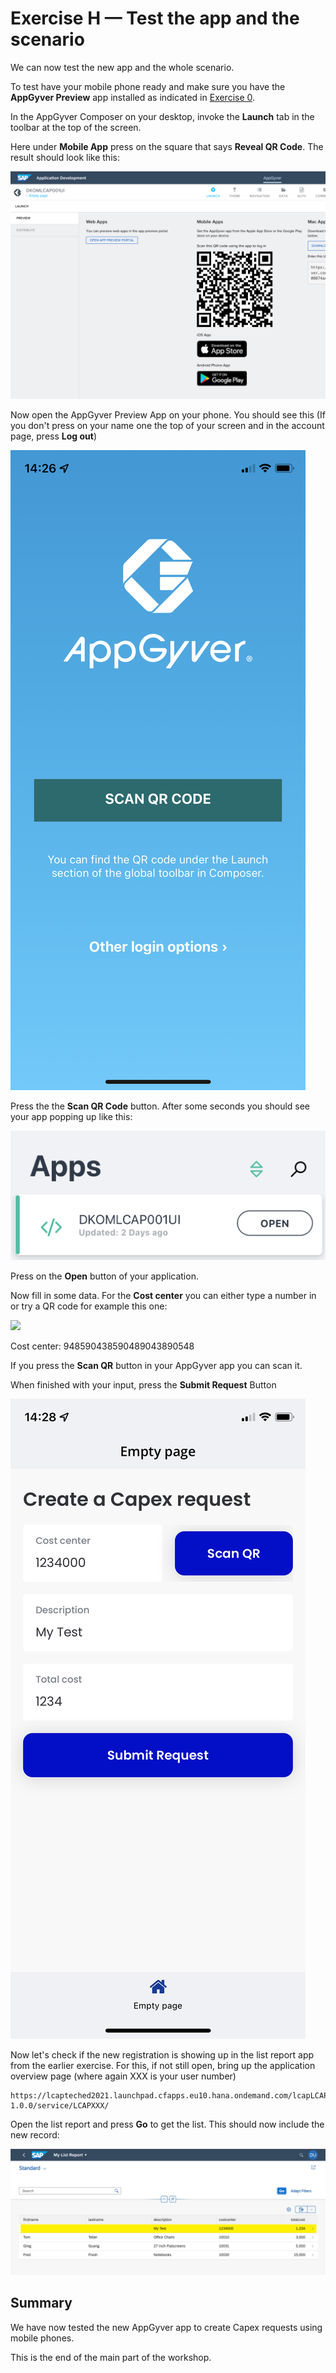# Exercise H — Test the app and the scenario

We can now test the new app and the whole scenario.

To test have your mobile phone ready and make sure you have the **AppGyver Preview** app installed as indicated in [Exercise 0](../ex0/README.md).

In the AppGyver Composer on your desktop, invoke the **Launch** tab in the toolbar at the top of the screen.

Here under **Mobile App** press on the square that says **Reveal QR Code**. The result should look like this:

![](/exercises/exH/images/LCAP_H1.png) 

Now open the AppGyver Preview App on your phone. You should see this (If you don't press on your name one the top of your screen and in the account page, press **Log out**)

![](/exercises/exH/images/LCAP_H2.png) 

Press the the **Scan QR Code** button. After some seconds you should see your app popping up like this:

![](/exercises/exH/images/LCAP_H3.png) 

Press on the **Open** button of your application.

Now fill in some data. For the **Cost center** you can either type a number in or try a QR code for example this one: 

![](/exercises/exF/images/cost-center-qr.png) 

Cost center: 948590438590489043890548 

If you press the **Scan QR** button in your AppGyver app you can scan it.

When finished with your input, press the **Submit Request** Button

![](/exercises/exH/images/LCAP_H4.png) 

Now let's check if the new registration is showing up in the list report app from the earlier exercise. For this, if not still open, bring up the application overview page (where again XXX is your user number)

```
https://lcapteched2021.launchpad.cfapps.eu10.hana.ondemand.com/lcapLCAPXXX.LCAPXXXLaunchpad-1.0.0/service/LCAPXXX/
```

Open the list report and press **Go** to get the list. This should now include the new record:

![](/exercises/exH/images/LCAP_H5.png) 

## Summary

We have now tested the new AppGyver app to create Capex requests using mobile phones.

This is the end of the main part of the workshop.